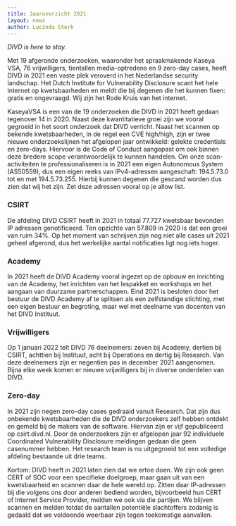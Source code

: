 ```yaml
---
title: Jaaroverzicht 2021
layout: news
author: Lucinda Sterk
---
```


*DIVD is here to stay.*

Met 19 afgeronde onderzoeken, waaronder het spraakmakende Kaseya VSA, 76 vrijwilligers, tientallen media-optredens en 9 zero-day cases, heeft DIVD in 2021 een vaste plek veroverd in het Nederlandse security landschap. Het Dutch Institute for Vulnerability Disclosure scant het hele internet op kwetsbaarheden en meldt die bij degenen die het kunnen fixen: gratis en ongevraagd. Wij zijn het Rode Kruis van het internet. 

KaseyaVSA is een van de 19 onderzoeken die DIVD in 2021 heeft gedaan tegenover 14 in 2020. Naast deze kwantitatieve groei zijn we vooral gegroeid in het soort onderzoek dat DIVD verricht. Naast het scannen op bekende kwetsbaarheden, in de regel een CVE high/high, zijn er twee nieuwe onderzoekslijnen het afgelopen jaar ontwikkeld: gelekte credentials en zero-days. Hiervoor is de Code of Conduct aangepast om ook binnen deze bredere scope verantwoordelijk te kunnen handelen. Om onze scan-activiteiten te professionaliseren is in 2021 een eigen Autonomous System (AS50559), dus een eigen reeks van IPv4-adressen aangeschaft: 194.5.73.0 tot en met 194.5.73.255. Hierbij kunnen degenen die gescand worden dus zien dat wij het zijn. Zet deze adressen vooral op je allow list. 

### CSIRT
De afdeling DIVD CSIRT heeft in 2021 in totaal 77.727 kwetsbaar bevonden IP adressen genotificeerd. Ten opzichte van 57.809 in 2020 is dat een groei van ruim 34%. Op het moment van schrijven zijn nog niet alle cases uit 2021 geheel afgerond, dus het werkelijke aantal notificaties ligt nog iets hoger.

### Academy
In 2021 heeft de DIVD Academy vooral ingezet op de opbouw en inrichting van de Academy, het inrichten van het lespakket en workshops en het aangaan van duurzame partnerschappen. Eind 2021 is besloten door het bestuur de DIVD Academy af te splitsen als een zelfstandige stichting, met een eigen bestuur en begroting, maar wel met deelname van docenten van het DIVD Instituut.

### Vrijwilligers
Op 1 januari 2022 telt DIVD 76 deelnemers: zeven bij Academy, dertien bij CSIRT, achttien bij Instituut, acht bij Operations en dertig bij Research. Van deze deelnemers zijn er negentien pas in december 2021 aangenomen. Bijna elke week komen er nieuwe vrijwilligers bij in diverse onderdelen van DIVD. 

### Zero-day
In 2021 zijn negen zero-day cases gedraaid vanuit Research. Dat zijn dus onbekende kwetsbaarheden die de DIVD onderzoekers zelf hebben ontdekt en gemeld bij de makers van de software. Hiervan zijn er vijf gepubliceerd op csirt.divd.nl. Door de onderzoekers zijn er afgelopen jaar 92 individuele Coordinated Vulnerability Disclosure meldingen gedaan die geen casenummer hebben. Het research team is nu uitgegroeid tot een volledige afdeling bestaande uit drie teams.

Kortom: DIVD heeft in 2021 laten zien dat we ertoe doen. We zijn ook geen CERT of SOC voor een specifieke doelgroep, maar gaan uit van een kwetsbaarheid en scannen daar de hele wereld op. Zitten daar IP-adressen bij die volgens ons door anderen bediend worden, bijvoorbeeld hun CERT of Internet Service Provider, melden we ook via die partijen. We blijven scannen en melden totdat de aantallen potentiële slachtoffers zodanig is gedaald dat we voldoende weerbaar zijn tegen toekomstige aanvallen.
